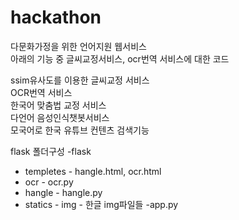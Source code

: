 # hackathon
다문화가정을 위한 언어지원 웹서비스
<br>
아래의 기능 중 글씨교정서비스, ocr번역 서비스에 대한 코드

ssim유사도를 이용한 글씨교정 서비스
<br>
OCR번역 서비스
<br>
한국어 맞춤법 교정 서비스
<br>
다언어 음성인식챗봇서비스
<br>
모국어로 한국 유튜브 컨텐츠 검색기능


flask 폴더구성
-flask
  - templetes - hangle.html, ocr.html
  - ocr - ocr.py
  - hangle - hangle.py
  - statics - img - 한글 img파일들
-app.py
